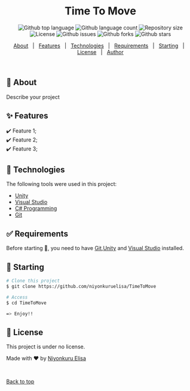 <!-- <div align="center" id="top"> 
  <img src="./.github/app.gif" alt="Time To Move" />

  &#xa0;

  <!-- <a href="https://timetomove.netlify.app">Demo</a> 
</div> -->

<h1 align="center">Time To Move</h1>

<p align="center">
  <img alt="Github top language" src="https://img.shields.io/github/languages/top/niyonkuruelisa/TimeToMove?color=56BEB8">

  <img alt="Github language count" src="https://img.shields.io/github/languages/count/niyonkuruelisa/TimeToMove?color=56BEB8">

  <img alt="Repository size" src="https://img.shields.io/github/repo-size/niyonkuruelisa/TimeToMove?color=56BEB8">

  <img alt="License" src="https://img.shields.io/github/license/niyonkuruelisa/TimeToMove?color=56BEB8">

  <img alt="Github issues" src="https://img.shields.io/github/issues/niyonkuruelisa/TimeToMove?color=56BEB8" />

  <img alt="Github forks" src="https://img.shields.io/github/forks/niyonkuruelisa/TimeToMove?color=56BEB8" />

  <img alt="Github stars" src="https://img.shields.io/github/stars/niyonkuruelisa/TimeToMove?color=56BEB8" />
</p>

<!-- Status -->

<!-- <h4 align="center"> 
	🚧  Time To Move 🚀 Under construction...  🚧
</h4> 

<hr> -->

<p align="center">
  <a href="#dart-about">About</a> &#xa0; | &#xa0; 
  <a href="#sparkles-features">Features</a> &#xa0; | &#xa0;
  <a href="#rocket-technologies">Technologies</a> &#xa0; | &#xa0;
  <a href="#white_check_mark-requirements">Requirements</a> &#xa0; | &#xa0;
  <a href="#checkered_flag-starting">Starting</a> &#xa0; | &#xa0;
  <a href="#memo-license">License</a> &#xa0; | &#xa0;
  <a href="https://github.com/niyonkuruelisa" target="_blank">Author</a>
</p>

<br>

## :dart: About ##

Describe your project

## :sparkles: Features ##

:heavy_check_mark: Feature 1;\
:heavy_check_mark: Feature 2;\
:heavy_check_mark: Feature 3;

## :rocket: Technologies ##

The following tools were used in this project:

- [Unity](https://unity3d.com/get-unity/download)
- [Visual Studio](https://visualstudio.microsoft.com/vs/)
- [C# Programming](https://docs.microsoft.com/en-us/dotnet/csharp/)
- [Git](https://git-scm.com/downloads)

## :white_check_mark: Requirements ##

Before starting :checkered_flag:, you need to have [Git](https://git-scm.com/downloads),[Unity](https://unity3d.com/get-unity/download) and [Visual Studio](https://visualstudio.microsoft.com/vs/en/) installed.

## :checkered_flag: Starting ##

```bash
# Clone this project
$ git clone https://github.com/niyonkuruelisa/TimeToMove

# Access
$ cd TimeToMove

=> Enjoy!!
```

## :memo: License ##

This project is under no license.


Made with :heart: by <a href="https://github.com/niyonkuruelisa" target="_blank">Niyonkuru Elisa</a>

&#xa0;

<a href="#top">Back to top</a>
